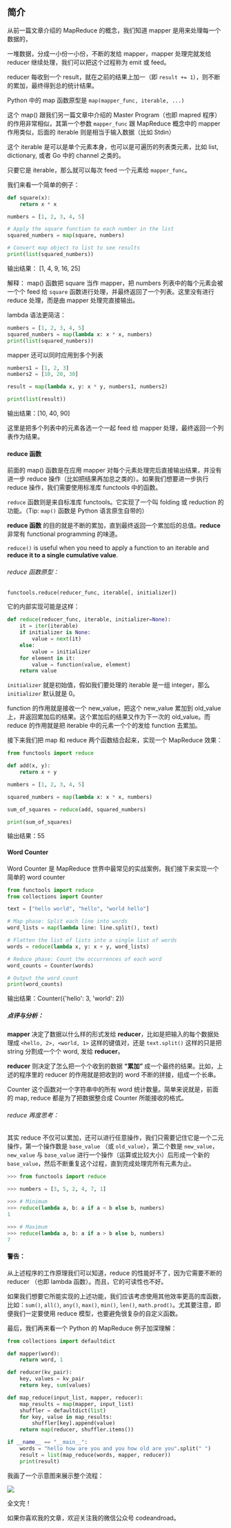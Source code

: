 ## 简介

从前一篇文章介绍的 MapReduce 的概念，我们知道 mapper 是用来处理每一个数据的，

一堆数据，分成一小份一小份，不断的发给 mapper，mapper 处理完就发给 reducer 继续处理，我们可以把这个过程称为 emit 或 feed。

reducer 每收到一个 result，就在之前的结果上加一（即 `result += 1`），则不断的累加，最终得到总的统计结果。

Python 中的 map 函数原型是 `map(mapper_func, iterable, ...)`

这个 map() 跟我们另一篇文章中介绍的 Master Program（也即 mapred 程序）的作用非常相似，其第一个参数 `mapper_func` 跟 MapReduce 概念中的 mapper 作用类似，后面的 iterable 则是相当于输入数据（比如 Stdin）

这个 iterable 是可以是单个元素本身，也可以是可遍历的列表类元素，比如 list, dictionary, 或者 Go 中的 channel 之类的。

只要它是 iterable，那么就可以每次 feed 一个元素给 `mapper_func`。

我们来看一个简单的例子：

```python
def square(x):
    return x * x

numbers = [1, 2, 3, 4, 5]

# Apply the square function to each number in the list
squared_numbers = map(square, numbers)

# Convert map object to list to see results
print(list(squared_numbers))
```

输出结果： \[1, 4, 9, 16, 25]

解释：
map() 函数把 square 当作 mapper，把 numbers 列表中的每个元素会被一个个 feed 给 `square` 函数进行处理，并最终返回了一个列表。这里没有进行 reduce 处理，而是由 mapper 处理完直接输出。


lambda 语法更简洁：

```python
numbers = [1, 2, 3, 4, 5]
squared_numbers = map(lambda x: x * x, numbers)
print(list(squared_numbers))
```

mapper 还可以同时应用到多个列表

```python
numbers1 = [1, 2, 3]
numbers2 = [10, 20, 30]

result = map(lambda x, y: x * y, numbers1, numbers2)

print(list(result))
```

输出结果：\[10, 40, 90]

这里是把多个列表中的元素各选一个一起 feed 给 mapper 处理，最终返回一个列表作为结果。

#### reduce 函数

前面的 map() 函数是在应用 mapper 对每个元素处理完后直接输出结果，并没有进一步 reduce 操作（比如把结果再加总之类的）。如果我们想要进一步执行 reduce 操作，我们需要使用标准库 functools 中的函数。

`reduce` 函数则是来自标准库 functools。它实现了一个叫 folding 或 reduction 的功能。（Tip: `map()` 函数是 Python 语言原生自带的）

**reduce 函数** 的目的就是不断的累加，直到最终返回一个累加后的总值。**reduce** 非常有 functional programming 的味道。

`reduce()` is useful when you need to apply a function to an iterable and **reduce it to a single cumulative value**.

###### reduce 函数原型：

    functools.reduce(reducer_func, iterable[, initializer])

它的内部实现可能是这样：

```python
def reduce(reducer_func, iterable, initializer=None):
    it = iter(iterable)
    if initializer is None:
        value = next(it)
    else:
        value = initializer
    for element in it:
        value = function(value, element)
    return value
```

`initializer` 就是初始值，假如我们要处理的 iterable 是一组 integer，那么 `initializer` 默认就是 0。

function 的作用就是接收一个 new\_value，把这个 new\_value 累加到 old\_value 上，并返回累加后的结果。这个累加后的结果又作为下一次的 old\_value。而 reduce 的作用就是把 iterable 中的元素一个个的发给 function 去累加。

接下来我们把 map 和 reduce 两个函数结合起来，实现一个 MapReduce 效果：

```python
from functools import reduce

def add(x, y):
    return x + y

numbers = [1, 2, 3, 4, 5]

squared_numbers = map(lambda x: x * x, numbers)

sum_of_squares = reduce(add, squared_numbers)

print(sum_of_squares)
```

输出结果：55


#### Word Counter

Word Counter 是 MapReduce 世界中最常见的实战案例，我们接下来实现一个简单的 word counter

```python
from functools import reduce
from collections import Counter

text = ["hello world", "hello", "world hello"]

# Map phase: Split each line into words
word_lists = map(lambda line: line.split(), text)

# Flatten the list of lists into a single list of words
words = reduce(lambda x, y: x + y, word_lists)

# Reduce phase: Count the occurrences of each word
word_counts = Counter(words)

# Output the word count
print(word_counts)
```

输出结果：Counter({'hello': 3, 'world': 2})

##### 点评与分析：

**mapper** 决定了数据以什么样的形式发给 **reducer**，比如是把输入的每个数据处理成 `<hello, 2>, <world, 1>` 这样的键值对，还是 `text.split()` 这样的只是把 string 分割成一个个 word, 发给 **reducer**。

**reducer** 则决定了怎么把一个个收到的数据 **“累加”** 成一个最终的结果。比如，上述的程序里的 reducer 的作用就是把收到的 word 不断的拼接，组成一个长串。

Counter 这个函数对一个字符串中的所有 word 统计数量。简单来说就是，前面的 map, reduce 都是为了把数据整合成 Counter 所能接收的格式。

###### reduce 再度思考：

其实 reduce 不仅可以累加，还可以进行任意操作，我们只需要记住它是一个二元操作，第一个操作数是 `base_value` （或 `old_value`），第二个数是 `new_value`，`new_value` 与 `base_value` 进行一个操作（运算或比较大小）后形成一个新的 `base_value`，然后不断重复这个过程，直到完成处理完所有元素为止。

```python
>>> from functools import reduce

>>> numbers = [3, 5, 2, 4, 7, 1]

>>> # Minimum
>>> reduce(lambda a, b: a if a < b else b, numbers)
1

>>> # Maximum
>>> reduce(lambda a, b: a if a > b else b, numbers)
7
```

#### 警告：

从上述程序的工作原理我们可以知道，reduce 的性能好不了，因为它需要不断的 reducer （也即 lambda 函数）。而且，它的可读性也不好。

如果我们想要它所能实现的上述功能，我们应该考虑使用其他效率更高的库函数，比如：`sum()`, `all()`, `any()`, `max()`, `min()`, `len()`, `math.prod()`。尤其要注意，即便我们一定要使用 reduce 模型，也要避免很复杂的自定义函数。

最后，我们再来看一个 Python 的 MapReduce 例子加深理解：

```python
from collections import defaultdict

def mapper(word):
    return word, 1

def reducer(kv_pair):
    key, values = kv_pair
    return key, sum(values)

def map_reduce(input_list, mapper, reducer):
    map_results = map(mapper, input_list)
    shuffler = defaultdict(list)
    for key, value in map_results:
        shuffler[key].append(value)
    return map(reducer, shuffler.items())

if __name__ == "__main__":
    words = "hello how are you and you how old are you".split(" ")
    result = list(map_reduce(words, mapper, reducer))
    print(result)
```

我画了一个示意图来展示整个流程：

![](https://us-article-images.oss-cn-shanghai.aliyuncs.com/screenshots/map_red_python.jpg)

全文完！

如果你喜欢我的文章，欢迎关注我的微信公众号 codeandroad。

